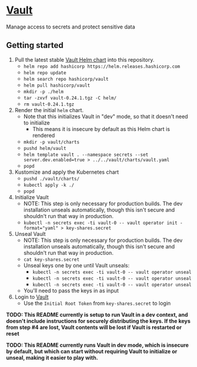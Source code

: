 
# [Vault](https://www.hashicorp.com/products/vault)

Manage access to secrets and protect sensitive data

## Getting started

1. Pull the latest stable [Vault Helm chart](https://developer.hashicorp.com/vault/docs/platform/k8s/helm) into this repository.
    - `helm repo add hashicorp https://helm.releases.hashicorp.com`
    - `helm repo update`
    - `helm search repo hashicorp/vault`
    - `helm pull hashicorp/vault`
    - `mkdir -p ./helm`
    - `tar -zxvf vault-0.24.1.tgz -C helm/`
    - `rm vault-0.24.1.tgz`
2. Render the initial `helm` chart.
    - Note that this initializes Vault in "dev" mode, so that it doesn't need to initialize
        - This means it is insecure by default as this Helm chart is rendered
    - `mkdir -p vault/charts`
    - `pushd helm/vault`
    - `helm template vault . --namespace secrets --set server.dev.enabled=true > ../../vault/charts/vault.yaml`
    - `popd`
3. Kustomize and apply the Kubernetes chart
    - `pushd ./vault/charts/`
    - `kubectl apply -k ./`
    - `popd`
4. Initialize Vault
    - NOTE: This step is only necessary for production builds. The dev installation unseals automatically, though this isn't secure and shouldn't run that way in production.
    - `kubectl -n secrets exec -ti vault-0 -- vault operator init -format="yaml" > key-shares.secret`
5. Unseal Vault
    - NOTE: This step is only necessary for production builds. The dev installation unseals automatically, though this isn't secure and shouldn't run that way in production.
    - `cat key-shares.secret`
    - Unseal keys one by one until Vault unseals:
        - `kubectl -n secrets exec -ti vault-0 -- vault operator unseal`
        - `kubectl -n secrets exec -ti vault-0 -- vault operator unseal`
        - `kubectl -n secrets exec -ti vault-0 -- vault operator unseal`
    - You'll need to pass the keys in as input
6. Login to [Vault](http://localhost:8200/)
    - Use the `Initial Root Token` from `key-shares.secret` to login


**TODO: This README currently is setup to run Vault in a dev context, and doesn't include
instructions for securely distributing the keys. If the keys from step #4 are lost, Vault
contents will be lost if Vault is restarted or reset**

**TODO: This README currently runs Vault in dev mode, which is insecure by default, but which
can start without requiring Vault to initialize or unseal, making it easier to play with.**
